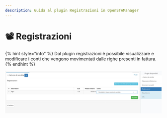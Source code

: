 ```yaml
---
description: Guida al plugin Registrazioni in OpenSTAManager
---
```


# 📽️ Registrazioni

{% hint style="info" %}
Dal plugin registrazioni è possibile visualizzare e modificare i conti che vengono movimentati dalle righe presenti in fattura.
{% endhint %}

![](<../../../../../.gitbook/assets/image (151).png>)
